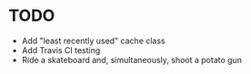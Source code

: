 # TODO

- Add "least recently used" cache class
- Add Travis CI testing
- Ride a skateboard and, simultaneously, shoot a potato gun
